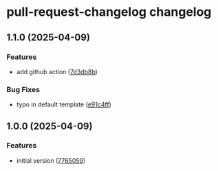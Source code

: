 # pull-request-changelog changelog

## 1.1.0 (2025-04-09)

### Features

- add github action ([7d3db8b](https://github.com/ext/pull-request-changelog/commit/7d3db8b812cfd4e664a6c2021c1beefde28c3624))

### Bug Fixes

- typo in default template ([e91c4ff](https://github.com/ext/pull-request-changelog/commit/e91c4ff312f1d3de8beb268ea06c0dded167d009))

## 1.0.0 (2025-04-09)

### Features

- initial version ([7765059](https://github.com/ext/pull-request-changelog/commit/77650594b290c026d1e9e56caa7b168bd922c069))
